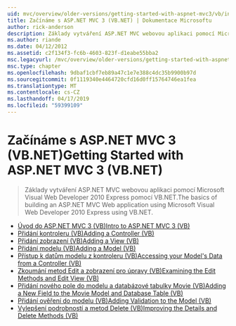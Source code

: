 ```yaml
---
uid: mvc/overview/older-versions/getting-started-with-aspnet-mvc3/vb/index
title: Začínáme s ASP.NET MVC 3 (VB.NET) | Dokumentace Microsoftu
author: rick-anderson
description: Základy vytváření ASP.NET MVC webovou aplikaci pomocí Microsoft Visual Web Developer 2010 Express pomocí VB.NET.
ms.author: riande
ms.date: 04/12/2012
ms.assetid: c2f134f3-fc6b-4603-823f-d1eabe55bba2
msc.legacyurl: /mvc/overview/older-versions/getting-started-with-aspnet-mvc3/vb
msc.type: chapter
ms.openlocfilehash: 9dbaf1cbf7eb89a47c1e7e388c4dc35b9900b97d
ms.sourcegitcommit: 0f1119340e4464720cfd16d0ff15764746ea1fea
ms.translationtype: MT
ms.contentlocale: cs-CZ
ms.lasthandoff: 04/17/2019
ms.locfileid: "59399109"
---
```

# <a name="getting-started-with-aspnet-mvc-3-vbnet"></a><span data-ttu-id="356cf-103">Začínáme s ASP.NET MVC 3 (VB.NET)</span><span class="sxs-lookup"><span data-stu-id="356cf-103">Getting Started with ASP.NET MVC 3 (VB.NET)</span></span>

> <span data-ttu-id="356cf-104">Základy vytváření ASP.NET MVC webovou aplikaci pomocí Microsoft Visual Web Developer 2010 Express pomocí VB.NET.</span><span class="sxs-lookup"><span data-stu-id="356cf-104">The basics of building an ASP.NET MVC Web application using Microsoft Visual Web Developer 2010 Express using VB.NET.</span></span>


- [<span data-ttu-id="356cf-105">Úvod do ASP.NET MVC 3 (VB)</span><span class="sxs-lookup"><span data-stu-id="356cf-105">Intro to ASP.NET MVC 3 (VB)</span></span>](intro-to-aspnet-mvc-3.md)
- [<span data-ttu-id="356cf-106">Přidání kontroleru (VB)</span><span class="sxs-lookup"><span data-stu-id="356cf-106">Adding a Controller (VB)</span></span>](adding-a-controller.md)
- [<span data-ttu-id="356cf-107">Přidání zobrazení (VB)</span><span class="sxs-lookup"><span data-stu-id="356cf-107">Adding a View (VB)</span></span>](adding-a-view.md)
- [<span data-ttu-id="356cf-108">Přidání modelu (VB)</span><span class="sxs-lookup"><span data-stu-id="356cf-108">Adding a Model (VB)</span></span>](adding-a-model.md)
- [<span data-ttu-id="356cf-109">Přístup k datům modelu z kontroleru (VB)</span><span class="sxs-lookup"><span data-stu-id="356cf-109">Accessing your Model's Data from a Controller (VB)</span></span>](accessing-your-models-data-from-a-controller.md)
- [<span data-ttu-id="356cf-110">Zkoumání metod Edit a zobrazení pro úpravy (VB)</span><span class="sxs-lookup"><span data-stu-id="356cf-110">Examining the Edit Methods and Edit View (VB)</span></span>](examining-the-edit-methods-and-edit-view.md)
- [<span data-ttu-id="356cf-111">Přidání nového pole do modelu a databázové tabulky Movie (VB)</span><span class="sxs-lookup"><span data-stu-id="356cf-111">Adding a New Field to the Movie Model and Database Table (VB)</span></span>](adding-a-new-field.md)
- [<span data-ttu-id="356cf-112">Přidání ověření do modelu (VB)</span><span class="sxs-lookup"><span data-stu-id="356cf-112">Adding Validation to the Model (VB)</span></span>](adding-validation-to-the-model.md)
- [<span data-ttu-id="356cf-113">Vylepšení podrobností a metod Delete (VB)</span><span class="sxs-lookup"><span data-stu-id="356cf-113">Improving the Details and Delete Methods (VB)</span></span>](improving-the-details-and-delete-methods.md)
